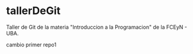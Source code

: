 # tallerDeGit

Taller de Git de la materia "Introduccion a la Programacion" de la FCEyN - UBA.

cambio primer repo1
